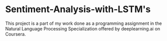 # Sentiment-Analysis-with-LSTM's

This project is a part of my work done as a programming assignment in the Natural Language Processing Specialization offered by deeplearning.ai on Coursera.
